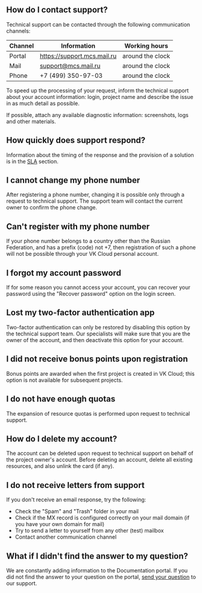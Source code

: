 ## How do I contact support?

Technical support can be contacted through the following communication channels:

| Channel | Information                 | Working hours    |
|---------|-----------------------------|------------------|
| Portal  | https://support.mcs.mail.ru | around the clock |
| Mail    | support@mcs.mail.ru         | around the clock |
| Phone   | +7 (499) 350-97-03          | around the clock |

<info>

To speed up the processing of your request, inform the technical support about your account information: login, project name and describe the issue in as much detail as possible.

</info>

If possible, attach any available diagnostic information: screenshots, logs and other materials.

## How quickly does support respond?

Information about the timing of the response and the provision of a solution is in the [SLA](https://mcs.mail.ru/help/en_US/support/support-info) section.

## I cannot change my phone number

After registering a phone number, changing it is possible only through a request to technical support. The support team will contact the current owner to confirm the phone change.

## Can't register with my phone number

If your phone number belongs to a country other than the Russian Federation, and has a prefix (code) not +7, then registration of such a phone will not be possible through your VK Cloud personal account.

## I forgot my account password

If for some reason you cannot access your account, you can recover your password using the "Recover password" option on the login screen.

## Lost my two-factor authentication app

Two-factor authentication can only be restored by disabling this option by the technical support team. Our specialists will make sure that you are the owner of the account, and then deactivate this option for your account.

## I did not receive bonus points upon registration

Bonus points are awarded when the first project is created in VK Cloud; this option is not available for subsequent projects.

## I do not have enough quotas

The expansion of resource quotas is performed upon request to technical support.

## How do I delete my account?

The account can be deleted upon request to technical support on behalf of the project owner's account. Before deleting an account, delete all existing resources, and also unlink the card (if any).

## I do not receive letters from support

If you don't receive an email response, try the following:

- Check the "Spam" and "Trash" folder in your mail
- Check if the MX record is configured correctly on your mail domain (if you have your own domain for mail)
- Try to send a letter to yourself from any other (test) mailbox
- Contact another communication channel

## What if I didn't find the answer to my question?

We are constantly adding information to the Documentation portal. If you did not find the answer to your question on the portal, [send your question](/en/contacts) to our support.
